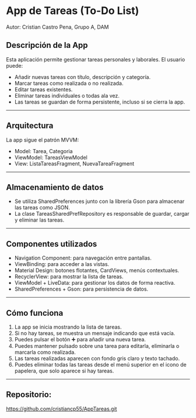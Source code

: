 # App de Tareas (To-Do List)
Autor: Cristian Castro Pena, Grupo A, DAM

## Descripción de la App

Esta aplicación permite gestionar tareas personales y laborales. El usuario puede:

- Añadir nuevas tareas con título, descripción y categoría.
- Marcar tareas como realizada o no realizada.
- Editar tareas existentes.
- Eliminar tareas individuales o todas ala vez.
- Las tareas se guardan de forma persistente, incluso si se cierra la app.

---

## Arquitectura

La app sigue el patrón MVVM:

- Model: Tarea, Categoria
- ViewModel: TareasViewModel
- View: ListaTareasFragment, NuevaTareaFragment

---

## Almacenamiento de datos

- Se utiliza SharedPreferences junto con la librería Gson para almacenar las tareas como JSON.
- La clase TareasSharedPrefRepository es responsable de guardar, cargar y eliminar las tareas.

---

## Componentes utilizados

- Navigation Component: para navegación entre pantallas.
- ViewBinding: para acceder a las vistas.
- Material Design: botones flotantes, CardViews, menús contextuales.
- RecyclerView: para mostrar la lista de tareas.
- ViewModel + LiveData: para gestionar los datos de forma reactiva.
- SharedPreferences + Gson: para persistencia de datos.

---

## Cómo funciona

1. La app se inicia mostrando la lista de tareas.
2. Si no hay tareas, se muestra un mensaje indicando que está vacía.
3. Puedes pulsar el botón ➕ para añadir una nueva tarea.
4. Puedes mantener pulsado sobre una tarea para editarla, eliminarla o marcarla como realizada.
5. Las tareas realizadas aparecen con fondo gris claro y texto tachado.
6. Puedes eliminar todas las tareas desde el menú superior en el icono de papelera, que solo aparece si hay tareas.

---
## Repositorio:
https://github.com/cristiancp55/AppTareas.git






